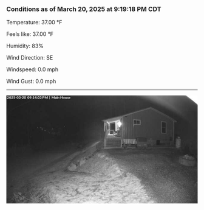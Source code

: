 ### Conditions as of March 20, 2025 at 9:19:18 PM CDT 

Temperature: 37.00 &deg;F

Feels like: 37.00 &deg;F

Humidity: 83%

Wind Direction: SE

Windspeed: 0.0 mph

Wind Gust: 0.0 mph

---

<img src="./images/latest.jpeg"/>

